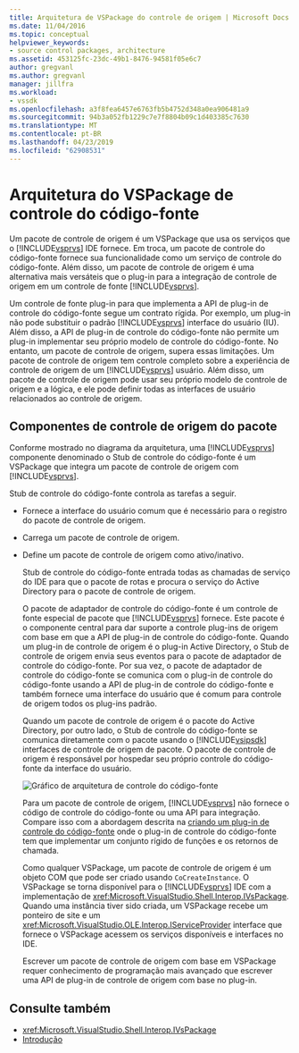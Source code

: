 ```yaml
---
title: Arquitetura de VSPackage do controle de origem | Microsoft Docs
ms.date: 11/04/2016
ms.topic: conceptual
helpviewer_keywords:
- source control packages, architecture
ms.assetid: 453125fc-23dc-49b1-8476-94581f05e6c7
author: gregvanl
ms.author: gregvanl
manager: jillfra
ms.workload:
- vssdk
ms.openlocfilehash: a3f8fea6457e6763fb5b4752d348a0ea906481a9
ms.sourcegitcommit: 94b3a052fb1229c7e7f8804b09c1d403385c7630
ms.translationtype: MT
ms.contentlocale: pt-BR
ms.lasthandoff: 04/23/2019
ms.locfileid: "62908531"
---
```

# <a name="source-control-vspackage-architecture"></a>Arquitetura do VSPackage de controle do código-fonte
Um pacote de controle de origem é um VSPackage que usa os serviços que o [!INCLUDE[vsprvs](../../code-quality/includes/vsprvs_md.md)] IDE fornece. Em troca, um pacote de controle do código-fonte fornece sua funcionalidade como um serviço de controle do código-fonte. Além disso, um pacote de controle de origem é uma alternativa mais versáteis que o plug-in para a integração de controle de origem em um controle de fonte [!INCLUDE[vsprvs](../../code-quality/includes/vsprvs_md.md)].

 Um controle de fonte plug-in para que implementa a API de plug-in de controle do código-fonte segue um contrato rígida. Por exemplo, um plug-in não pode substituir o padrão [!INCLUDE[vsprvs](../../code-quality/includes/vsprvs_md.md)] interface do usuário (IU). Além disso, a API de plug-in de controle do código-fonte não permite um plug-in implementar seu próprio modelo de controle do código-fonte. No entanto, um pacote de controle de origem, supera essas limitações. Um pacote de controle de origem tem controle completo sobre a experiência de controle de origem de um [!INCLUDE[vsprvs](../../code-quality/includes/vsprvs_md.md)] usuário. Além disso, um pacote de controle de origem pode usar seu próprio modelo de controle de origem e a lógica, e ele pode definir todas as interfaces de usuário relacionados ao controle de origem.

## <a name="source-control-package-components"></a>Componentes de controle de origem do pacote
 Conforme mostrado no diagrama da arquitetura, uma [!INCLUDE[vsprvs](../../code-quality/includes/vsprvs_md.md)] componente denominado o Stub de controle do código-fonte é um VSPackage que integra um pacote de controle de origem com [!INCLUDE[vsprvs](../../code-quality/includes/vsprvs_md.md)].

 Stub de controle do código-fonte controla as tarefas a seguir.

- Fornece a interface do usuário comum que é necessário para o registro do pacote de controle de origem.

- Carrega um pacote de controle de origem.

- Define um pacote de controle de origem como ativo/inativo.

  Stub de controle do código-fonte entrada todas as chamadas de serviço do IDE para que o pacote de rotas e procura o serviço do Active Directory para o pacote de controle de origem.

  O pacote de adaptador de controle do código-fonte é um controle de fonte especial de pacote que [!INCLUDE[vsprvs](../../code-quality/includes/vsprvs_md.md)] fornece. Este pacote é o componente central para dar suporte a controle plug-ins de origem com base em que a API de plug-in de controle do código-fonte. Quando um plug-in de controle de origem é o plug-in Active Directory, o Stub de controle de origem envia seus eventos para o pacote de adaptador de controle do código-fonte. Por sua vez, o pacote de adaptador de controle do código-fonte se comunica com o plug-in de controle do código-fonte usando a API de plug-in de controle do código-fonte e também fornece uma interface do usuário que é comum para controle de origem todos os plug-ins padrão.

  Quando um pacote de controle de origem é o pacote do Active Directory, por outro lado, o Stub de controle do código-fonte se comunica diretamente com o pacote usando o [!INCLUDE[vsipsdk](../../extensibility/includes/vsipsdk_md.md)] interfaces de controle de origem de pacote. O pacote de controle de origem é responsável por hospedar seu próprio controle do código-fonte da interface do usuário.

  ![Gráfico de arquitetura de controle do código-fonte](../../extensibility/internals/media/vsipsccarch.gif "VSIPSCCArch")

  Para um pacote de controle de origem, [!INCLUDE[vsprvs](../../code-quality/includes/vsprvs_md.md)] não fornece o código de controle do código-fonte ou uma API para integração. Compare isso com a abordagem descrita na [criando um plug-in de controle do código-fonte](../../extensibility/internals/creating-a-source-control-plug-in.md) onde o plug-in de controle do código-fonte tem que implementar um conjunto rígido de funções e os retornos de chamada.

  Como qualquer VSPackage, um pacote de controle de origem é um objeto COM que pode ser criado usando `CoCreateInstance`. O VSPackage se torna disponível para o [!INCLUDE[vsprvs](../../code-quality/includes/vsprvs_md.md)] IDE com a implementação de <xref:Microsoft.VisualStudio.Shell.Interop.IVsPackage>. Quando uma instância tiver sido criada, um VSPackage recebe um ponteiro de site e um <xref:Microsoft.VisualStudio.OLE.Interop.IServiceProvider> interface que fornece o VSPackage acessem os serviços disponíveis e interfaces no IDE.

  Escrever um pacote de controle de origem com base em VSPackage requer conhecimento de programação mais avançado que escrever uma API de plug-in de controle de origem com base no plug-in.

## <a name="see-also"></a>Consulte também
- <xref:Microsoft.VisualStudio.Shell.Interop.IVsPackage>
- [Introdução](../../extensibility/internals/getting-started-with-source-control-vspackages.md)